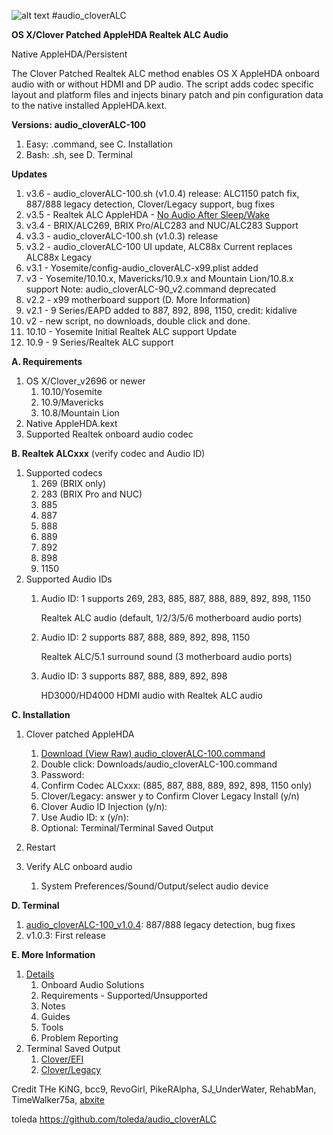 ![alt text](https://github.com/toleda/audio_RealtekALC/blob/master/sound.jpeg)
#audio\_cloverALC

**OS X/Clover Patched AppleHDA Realtek ALC Audio**

Native AppleHDA/Persistent

The Clover Patched Realtek ALC method enables OS X AppleHDA onboard audio with or without HDMI and DP audio. The script adds codec specific layout and platform files and injects binary patch and pin configuration data to the native installed AppleHDA.kext.

**Versions: audio_cloverALC-100**

1. Easy: .command, see C. Installation
2. Bash: .sh, see D. Terminal

**Updates**

1.  v3.6 - audio_cloverALC-100.sh (v1.0.4) release: ALC1150 patch fix, 887/888
    legacy detection, Clover/Legacy support, bug fixes
2.  v3.5 - Realtek ALC AppleHDA - [No Audio After Sleep/Wake](https://github.com/toleda/audio_ALC_guides)
3.  v3.4 - BRIX/ALC269, BRIX Pro/ALC283 and NUC/ALC283 Support
4.  v3.3 - audio\_cloverALC-100.sh (v1.0.3) release
5.  v3.2 - audio\_cloverALC-100 UI update, ALC88x Current replaces ALC88x Legacy
6.  v3.1 - Yosemite/config-audio\_cloverALC-x99.plist added
7.  v3 - Yosemite/10.10.x, Mavericks/10.9.x and Mountain Lion/10.8.x support
    Note: audio\_cloverALC-90\_v2.command deprecated
8.  v2.2 - x99 motherboard support (D. More Information)
9.  v2.1 - 9 Series/EAPD added to 887, 892, 898, 1150, credit: kidalive
10. v2 - new script, no downloads, double click and done.
11. 10.10 - Yosemite Initial Realtek ALC support Update
12. 10.9 - 9 Series/Realtek ALC support

**A. Requirements**

1.  OS X/Clover_v2696 or newer
    1.  10.10/Yosemite
    2.  10.9/Mavericks
    3.  10.8/Mountain Lion
2.  Native AppleHDA.kext
3.  Supported Realtek onboard audio codec

**B. Realtek ALCxxx** (verify codec and Audio ID)

1.  Supported codecs
    1.  269 (BRIX only)
    2.  283 (BRIX Pro and NUC)
    3.  885
    4.  887
    5.  888
    6.  889
    7.  892
    8.  898
    9.  1150
2.  Supported Audio IDs
    1.  Audio ID: 1 supports 269, 283, 885, 887, 888, 889, 892, 898, 1150

        Realtek ALC audio (default, 1/2/3/5/6 motherboard audio ports)
    2.  Audio ID: 2 supports 887, 888, 889, 892, 898, 1150

        Realtek ALC/5.1 surround sound (3 motherboard audio ports)
    3.  Audio ID: 3 supports 887, 888, 889, 892, 898

        HD3000/HD4000 HDMI audio with Realtek ALC audio

**C. Installation**

1.  Clover patched AppleHDA

    1.  [Download (View Raw) audio\_cloverALC-100.command](https://github.com/toleda/audio_CloverALC/blob/master/audio_cloverALC-100.command.zip)
    2.  Double click: Downloads/audio\_cloverALC-100.command
    3.  Password:
    4.  Confirm Codec ALCxxx: (885, 887, 888, 889, 892, 898, 1150 only)
    5.  Clover/Legacy: answer y to Confirm Clover Legacy Install (y/n)
    6.  Clover Audio ID Injection (y/n):
    7.  Use Audio ID: x (y/n):
    8.  Optional: Terminal/Terminal Saved Output
2.  Restart
3.  Verify ALC onboard audio
    1.  System Preferences/Sound/Output/select audio device

**D. Terminal**

1. [audio_cloverALC-100_v1.0.4](https://github.com/toleda/audio_RealtekALC/blob/master/audio_realtekALC-100.sh): 887/888 legacy detection, bug fixes
2. v1.0.3: First release

**E. More Information**

1. [Details](https://github.com/toleda/audio_RealtekALC/blob/master/DETAILS.md)
    1.  Onboard Audio Solutions
    2.  Requirements - Supported/Unsupported
    3.  Notes
    4.  Guides
    5.  Tools
    6.  Problem Reporting
2. Terminal Saved Output
    1.  [Clover/EFI](https://github.com/toleda/audio_CloverALC/blob/master/Terminal%20Saved%20Output_v1.0.4-efi.txt)
    2.  [Clover/Legacy](https://github.com/toleda/audio_CloverALC/blob/master/Terminal%20Saved%20Output_v1.0.4-leg.txt)

Credit
THe KiNG, bcc9, RevoGirl, PikeRAlpha, SJ\_UnderWater, RehabMan, TimeWalker75a, [abxite](http://applelife.ru/threads/patchim-applehda-s-pomoschju-zagruzchika.39406/#post-353647)

toleda https://github.com/toleda/audio_cloverALC
